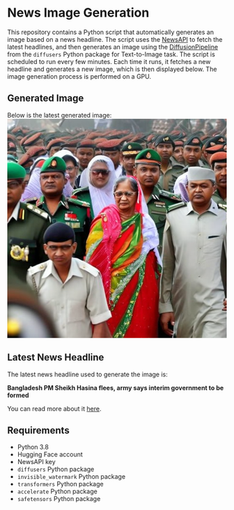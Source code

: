 # News Image Generation
This repository contains a Python script that automatically generates an image based on a news headline. The script uses the [NewsAPI](https://newsapi.org/) to fetch the latest headlines, and then generates an image using the [DiffusionPipeline](https://github.com/huggingface/diffusers) from the `diffusers` Python package for Text-to-Image task.
The script is scheduled to run every few minutes. Each time it runs, it fetches a new headline and generates a new image, which is then displayed below. The image generation process is performed on a GPU.

## Generated Image
Below is the latest generated image:
![Generated Image](image.png)

## Latest News Headline
The latest news headline used to generate the image is:

**Bangladesh PM Sheikh Hasina flees, army says interim government to be formed**

You can read more about it [here](https://news.google.com/rss/articles/CBMirgFBVV95cUxPcGdLSVhwUzczWUwwVjJId0hzRmVEakNDV1hYQnZhVk1VTXBCM0VxQWVWRVdzUzRkampiQzY2RVJtaC1OQ0JuNTNnRUlWc0N5SEpYRWw0cnh3VWFwTjNGUXE1YU5MSzlLaW5wWGYzYzhRYjVVWDVlR0RCeU5ZVjNJNDI1UGQ0UDJ6OGl2d0JCcGcxTnlIYTZlNHp0bGpIVm10elN4OE45WjBxbmltWUE?oc=5).

## Requirements
- Python 3.8
- Hugging Face account
- NewsAPI key
- `diffusers` Python package
- `invisible_watermark` Python package
- `transformers` Python package
- `accelerate` Python package
- `safetensors` Python package
